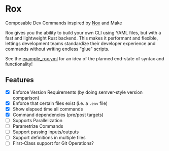 # Rox

Composable Dev Commands inspired by [Nox](https://nox.thea.codes/en/stable/) and Make

Rox gives you the ability to build your own CLI using YAML files, but with a fast and lightweight Rust backend. This makes it performant and flexible, lettings development teams standardize their developer experience and commands without writing endless "glue" scripts.

See the [example_rox.yml](example_rox.yml) for an idea of the planned end-state of syntax and functionality!

## Features

- [x] Enforce Version Requirements (by doing semver-style version comparison)
- [x] Enforce that certain files exist (i.e. a `.env` file)
- [x] Show elapsed time all commands
- [x] Command dependencies (pre/post targets)
- [ ] Supports Parallelization
- [ ] Parametrize Commands
- [ ] Support passing inputs/outputs
- [ ] Support definitions in multiple files
- [ ] First-Class support for Git Operations?
